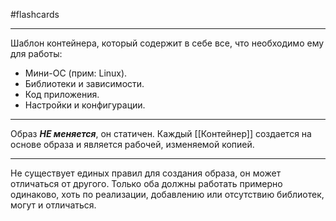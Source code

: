 #flashcards
***
Шаблон контейнера, который содержит в себе все, что необходимо ему для работы:
- Мини-ОС (прим: Linux).
- Библиотеки и зависимости.
- Код приложения.
- Настройки и конфигурации.
***
Образ ***НЕ меняется***, он статичен. Каждый [[Контейнер]] создается на основе образа и является рабочей, изменяемой копией.
***
Не существует единых правил для создания образа, он может отличаться от другого. Только оба должны работать примерно одинаково, хоть по реализации, добавлению или отсутствию библиотек, могут и отличаться.
<!--SR:!2025-09-25,4,270-->